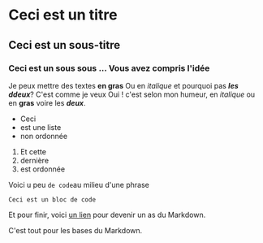 # Ceci est un titre
## Ceci est un sous-titre
### Ceci est un sous sous ... Vous avez compris l'idée

Je peux mettre des textes **en gras**
Ou en *italique* et pourquoi pas ***les ddeux***? C'est comme je veux
Oui ! c'est selon mon humeur, en *italique* ou en **gras** voire les ***deux***.

-	Ceci
- 	est une liste
-	non ordonnée

1. Et cette
2. dernière
3. est ordonnée

Voici u peu `de code`au milieu d'une phrase

```
Ceci est un bloc de code
```

Et pour finir, voici [un lien](https://guides.github.com/mastering-markdown/) pour devenir un as du Markdown.

C'est tout pour les bases du Markdown.
